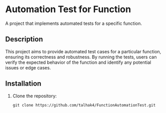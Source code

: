 # Automation Test for Function

A project that implements automated tests for a specific function.

## Description

This project aims to provide automated test cases for a particular function, ensuring its correctness and robustness. By running the tests, users can verify the expected behavior of the function and identify any potential issues or edge cases.
## Installation

1. Clone the repository:

   ```shell
   git clone https://github.com/talhak4/FunctionAutomationTest.git
